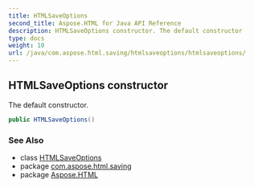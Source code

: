 ```yaml
---
title: HTMLSaveOptions
second_title: Aspose.HTML for Java API Reference
description: HTMLSaveOptions constructor. The default constructor
type: docs
weight: 10
url: /java/com.aspose.html.saving/htmlsaveoptions/htmlsaveoptions/
---
```

## HTMLSaveOptions constructor

The default constructor.

```java
public HTMLSaveOptions()
```

### See Also

* class [HTMLSaveOptions](../)
* package [com.aspose.html.saving](../../../com.aspose.html.saving/)
* package [Aspose.HTML](../../../)
